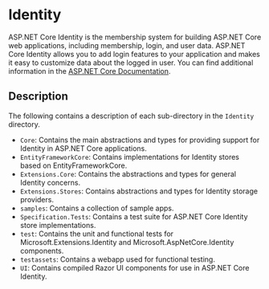 # Identity

ASP.NET Core Identity is the membership system for building ASP.NET Core web applications, including membership, login, and user data. ASP.NET Core Identity allows you to add login features to your application and makes it easy to customize data about the logged in user. You can find additional information in the [ASP.NET Core Documentation](https://learn.microsoft.com/aspnet/core/security/authentication/identity).

## Description

The following contains a description of each sub-directory in the `Identity` directory.

* `Core`: Contains the main abstractions and types for providing support for Identity in ASP.NET Core applications.
* `EntityFrameworkCore`: Contains implementations for Identity stores based on EntityFrameworkCore.
* `Extensions.Core`: Contains the abstractions and types for general Identity concerns.
* `Extensions.Stores`: Contains abstractions and types for Identity storage providers.
* `samples`: Contains a collection of sample apps.
* `Specification.Tests`: Contains a test suite for ASP.NET Core Identity store implementations.
* `test`: Contains the unit and functional tests for Microsoft.Extensions.Identity and Microsoft.AspNetCore.Identity components.
* `testassets`: Contains a webapp used for functional testing.
* `UI`: Contains compiled Razor UI components for use in ASP.NET Core Identity.
